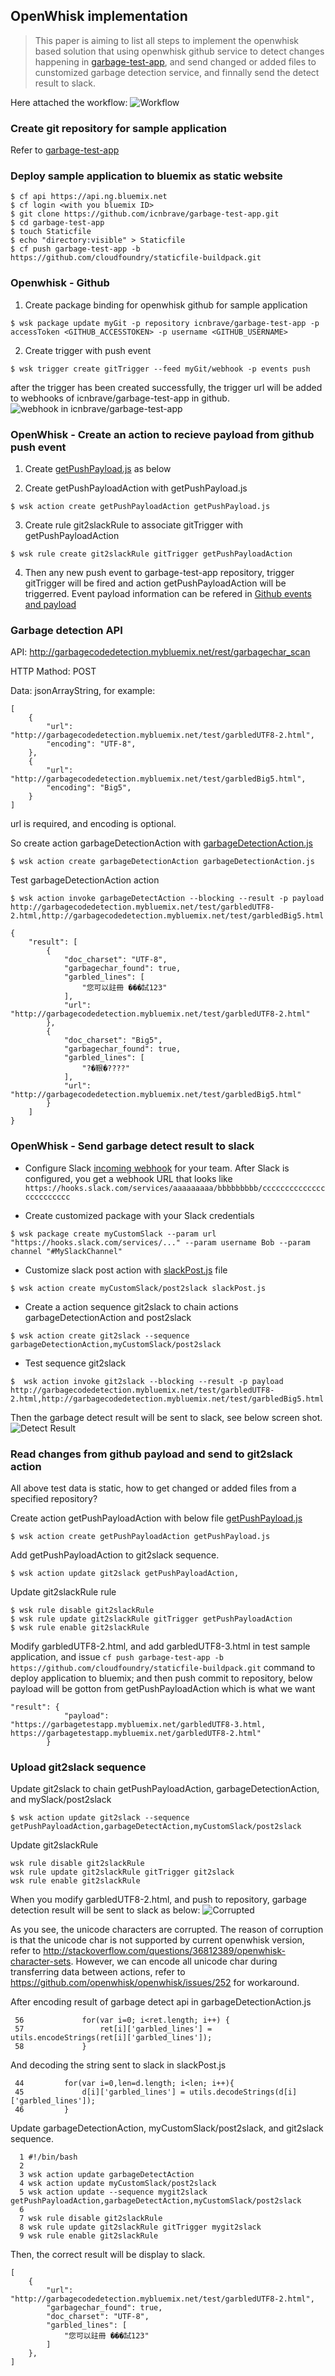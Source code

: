 ## OpenWhisk implementation
> This paper is aiming to list all steps to implement the openwhisk based solution that using openwhisk github service to detect changes happening in [garbage-test-app](https://github.com/icnbrave/garbage-test-app), and send changed or added files to cunstomized garbage detection service, and finnally send the detect result to slack. 

Here attached the workflow:
![Workflow](./img/workflow.png)

### Create git repository for sample application
Refer to [garbage-test-app](https://github.com/icnbrave/garbage-test-app)

### Deploy sample application to bluemix as static website
```
$ cf api https://api.ng.bluemix.net
$ cf login <with you bluemix ID>
$ git clone https://github.com/icnbrave/garbage-test-app.git
$ cd garbage-test-app
$ touch Staticfile
$ echo "directory:visible" > Staticfile
$ cf push garbage-test-app -b https://github.com/cloudfoundry/staticfile-buildpack.git
```
### Openwhisk - Github
  1. Create package binding for openwhisk github for sample application
  
  ```
  $ wsk package update myGit -p repository icnbrave/garbage-test-app -p accessToken <GITHUB_ACCESSTOKEN> -p username <GITHUB_USERNAME>
  ```
  2. Create trigger with push event
  
  ```
  $ wsk trigger create gitTrigger --feed myGit/webhook -p events push
  ```
  after the trigger has been created successfully, the trigger url will be added to webhooks of icnbrave/garbage-test-app in github. 
  ![webhook in icnbrave/garbage-test-app](./img/webhook.png)
  
### OpenWhisk - Create an action to recieve payload from github push event

  1.  Create [getPushPayload.js](./getPushPayload.js) as below

  2.  Create getPushPayloadAction with getPushPayload.js

  `$ wsk action create getPushPayloadAction getPushPayload.js`

  3.  Create rule git2slackRule to associate gitTrigger with getPushPayloadAction

  `$ wsk rule create git2slackRule gitTrigger getPushPayloadAction`

  4.  Then any new push event to garbage-test-app repository, trigger gitTrigger will be fired and action getPushPayloadAction will be triggerred.
  Event payload information can be refered in [Github events and payload](https://developer.github.com/v3/activity/events/types/)
  
### Garbage detection API

API: http://garbagecodedetection.mybluemix.net/rest/garbagechar_scan

HTTP Mathod: POST

Data: jsonArrayString, for example:

```
[
    {
        "url": "http://garbagecodedetection.mybluemix.net/test/garbledUTF8-2.html",
        "encoding": "UTF-8",
    },
    {
        "url": "http://garbagecodedetection.mybluemix.net/test/garbledBig5.html",
        "encoding": "Big5",
    }
]
```
url is required, and encoding is optional.

So create action garbageDetectionAction with [garbageDetectionAction.js](./garbageDetectionAction.js)

`$ wsk action create garbageDetectionAction garbageDetectionAction.js`

Test garbageDetectionAction action

```
$ wsk action invoke garbageDetectAction --blocking --result -p payload http://garbagecodedetection.mybluemix.net/test/garbledUTF8-2.html,http://garbagecodedetection.mybluemix.net/test/garbledBig5.html
```

```
{
    "result": [
        {
            "doc_charset": "UTF-8",
            "garbagechar_found": true,
            "garbled_lines": [
                "您可以註冊 ���試123"
            ],
            "url": "http://garbagecodedetection.mybluemix.net/test/garbledUTF8-2.html"
        },
        {
            "doc_charset": "Big5",
            "garbagechar_found": true,
            "garbled_lines": [
                "?�鞎�????"
            ],
            "url": "http://garbagecodedetection.mybluemix.net/test/garbledBig5.html"
        }
    ]
}
```

### OpenWhisk - Send garbage detect result to slack

- Configure Slack [incoming webhook](https://api.slack.com/incoming-webhooks) for your team. After Slack is configured, you get a webhook URL that looks like `https://hooks.slack.com/services/aaaaaaaaa/bbbbbbbbb/cccccccccccccccccccccccc` 

- Create customized package with your Slack credentials

```
$ wsk package create myCustomSlack --param url "https://hooks.slack.com/services/..." --param username Bob --param channel "#MySlackChannel"
```

- Customize slack post action with [slackPost.js](./slackPost.js) file

```
$ wsk action create myCustomSlack/post2slack slackPost.js
```

- Create a action sequence git2slack to chain actions garbageDetectionAction and post2slack

```
$ wsk action create git2slack --sequence garbageDetectionAction,myCustomSlack/post2slack
```

- Test sequence git2slack

```
$  wsk action invoke git2slack --blocking --result -p payload http://garbagecodedetection.mybluemix.net/test/garbledUTF8-2.html,http://garbagecodedetection.mybluemix.net/test/garbledBig5.html
```

Then the garbage detect result will be sent to slack, see below screen shot.
![Detect Result](./img/slack-corruption.png)

### Read changes from github payload and send to git2slack action

All above test data is static, how to get changed or added files from a specified repository?

Create action getPushPayloadAction with below file [getPushPayload.js](./getPushPayload.js)
```
$ wsk action create getPushPayloadAction getPushPayload.js
```

Add getPushPayloadAction to git2slack sequence.
```
$ wsk action update git2slack getPushPayloadAction,
```

Update git2slackRule rule
```
$ wsk rule disable git2slackRule
$ wsk rule update git2slackRule gitTrigger getPushPayloadAction
$ wsk rule enable git2slackRule
```

Modify garbledUTF8-2.html, and add garbledUTF8-3.html in test sample application, and issue `cf push garbage-test-app -b https://github.com/cloudfoundry/staticfile-buildpack.git` command to deploy application to bluemix; and then push commit to repository, below payload will be gotton from getPushPayloadAction which is what we want
```
"result": {
            "payload": "https://garbagetestapp.mybluemix.net/garbledUTF8-3.html, https://garbagetestapp.mybluemix.net/garbledUTF8-2.html"
        }
```

### Upload git2slack sequence

Update git2slack to chain getPushPayloadAction, garbageDetectionAction, and mySlack/post2slack

```
$ wsk action update git2slack --sequence getPushPayloadAction,garbageDetectAction,myCustomSlack/post2slack
```

Update git2slackRule 

```
wsk rule disable git2slackRule
wsk rule update git2slackRule gitTrigger git2slack
wsk rule enable git2slackRule
```

When you modify garbledUTF8-2.html, and push to repository, garbage detection result will be sent to slack as below:
![Corrupted](./img/slack-corruption-2.png)

As you see, the unicode characters are corrupted. The reason of corruption is that the unicode char is not supported by current openwhisk version, refer to http://stackoverflow.com/questions/36812389/openwhisk-character-sets. However, we can encode all unicode char during transferring data between actions, refer to https://github.com/openwhisk/openwhisk/issues/252 for workaround.

After encoding result of garbage detect api in garbageDetectionAction.js
```
 56             for(var i=0; i<ret.length; i++) {
 57                 ret[i]['garbled_lines'] = utils.encodeStrings(ret[i]['garbled_lines']);
 58             }
```
And decoding the string sent to slack in slackPost.js
```
 44         for(var i=0,len=d.length; i<len; i++){
 45             d[i]['garbled_lines'] = utils.decodeStrings(d[i]['garbled_lines']);
 46         }
```

Update garbageDetectionAction, myCustomSlack/post2slack, and git2slack sequence.
```
  1 #!/bin/bash
  2
  3 wsk action update garbageDetectAction
  4 wsk action update myCustomSlack/post2slack
  5 wsk action update --sequence mygit2slack getPushPayloadAction,garbageDetectAction,myCustomSlack/post2slack
  6
  7 wsk rule disable git2slackRule
  8 wsk rule update git2slackRule gitTrigger mygit2slack
  9 wsk rule enable git2slackRule
```
Then, the correct result will be display to slack.
```
[
    {
        "url": "http://garbagecodedetection.mybluemix.net/test/garbledUTF8-2.html",
        "garbagechar_found": true,
        "doc_charset": "UTF-8",
        "garbled_lines": [
            "您可以註冊 ���試123"
        ]
    },
]
```
